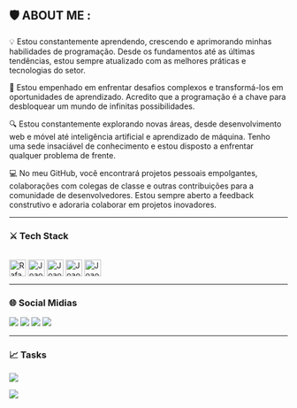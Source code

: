 ## 🛡️ ABOUT ME :


💡 Estou constantemente aprendendo, crescendo e aprimorando minhas habilidades de programação. Desde os fundamentos até as últimas tendências, estou sempre atualizado com as melhores práticas e tecnologias do setor. 

🚀 Estou empenhado em enfrentar desafios complexos e transformá-los em oportunidades de aprendizado. Acredito que a programação é a chave para desbloquear um mundo de infinitas possibilidades. 

🔍 Estou constantemente explorando novas áreas, desde desenvolvimento web e móvel até inteligência artificial e aprendizado de máquina. Tenho uma sede insaciável de conhecimento e estou disposto a enfrentar qualquer problema de frente. 

💻 No meu GitHub, você encontrará projetos pessoais empolgantes, colaborações com colegas de classe e outras contribuições para a comunidade de desenvolvedores. Estou sempre aberto a feedback construtivo e adoraria colaborar em projetos inovadores. 

---

### ⚔️ Tech Stack

<div style="display: inline_block"><br>
 <img align="center" alt="Rafa-Java" height="30"src="https://cdn.jsdelivr.net/gh/devicons/devicon/icons/java/java-original-wordmark.svg" />
<img align="center" alt="Joao-Dart" height="30" src="https://cdn.jsdelivr.net/gh/devicons/devicon/icons/dart/dart-original-wordmark.svg" />
 <img align="center" alt="Joao-Flutter" height="30"src="https://cdn.jsdelivr.net/gh/devicons/devicon/icons/flutter/flutter-original.svg" />
  <img align="center" alt="Joao-Git" height="30"src="https://cdn.jsdelivr.net/gh/devicons/devicon/icons/git/git-original.svg" />
   <img align="center" alt="Joao-Python" height="30"src="https://cdn.jsdelivr.net/gh/devicons/devicon/icons/python/python-original.svg" />
          
 </div>
 
---

### 🌐 Social Midias

<div> 
  <a href="" target="_blank"><img src="https://img.shields.io/badge/-Instagram-%23E4405F?style=for-the-badge&logo=instagram&logoColor=white" target="_blank"></a>
 <a href="" target="_blank"><img src="https://img.shields.io/badge/Discord-7289DA?style=for-the-badge&logo=discord&logoColor=white" target="_blank"></a> 
  <a href = ""><img src="https://img.shields.io/badge/-Gmail-%23333?style=for-the-badge&logo=gmail&logoColor=white" target="_blank"></a>
  <a href="" target="_blank"><img src="https://img.shields.io/badge/-LinkedIn-%230077B5?style=for-the-badge&logo=linkedin&logoColor=white" target="_blank"></a> 
</div>

---

### 📈 Tasks

![](https://github-readme-stats.vercel.app/api/top-langs/?username=Zavisas&theme=dracula&hide_border=false&include_all_commits=true&count_private=true&layout=compact)

[![](https://visitcount.itsvg.in/api?id=Zavisas&icon=0&color=1)](https://visitcount.itsvg.in) 
